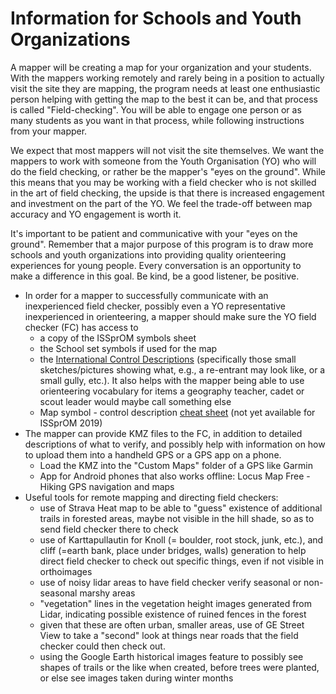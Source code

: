 # Information for Schools and Youth Organizations

A mapper will be creating a map for your organization and your students. With the mappers working remotely and rarely being in a position to actually visit the site they are mapping, the program needs at least one enthusiastic person helping with getting the map to the best it can be, and that process is called "Field-checking". You will be able to engage one person or as many students as you want in that process, while following instructions from your mapper.







We expect that most mappers will not visit the site themselves. We want the mappers to work with someone from the Youth Organisation \(YO\) who will do the field checking, or rather be the mapper's "eyes on the ground". While this means that you may be working with a field checker who is not skilled in the art of field checking, the upside is that there is increased engagement and investment on the part of the YO. We feel the trade-off between map accuracy and YO engagement is worth it.

It's important to be patient and communicative with your "eyes on the ground". Remember that a major purpose of this program is to draw more schools and youth organizations into providing quality orienteering experiences for young people. Every conversation is an opportunity to make a difference in this goal. Be kind, be a good listener, be positive.

* In order for a mapper to successfully communicate with an inexperienced field checker, possibly even a YO representative inexperienced in orienteering, a mapper should make sure the YO field checker \(FC\) has access to
  * a copy of the ISSprOM symbols sheet
  * the School set symbols if used for the map
  * the [International Control Descriptions](https://onedrive.live.com/?authkey=%21AJNtYrZLRCWuyhc&cid=663580750D0C0BCE&id=663580750D0C0BCE%2118465&parId=663580750D0C0BCE%2118466&o=OneUp) \(specifically those small sketches/pictures showing what, e.g., a re-entrant may look like, or a small gully, etc.\). It also helps with the mapper being able to use orienteering vocabulary for items a geography teacher, cadet or scout leader would maybe call something else
  * Map symbol - control description [cheat sheet](https://www.maprunner.co.uk/iof-control-descriptions/) \(not yet available for ISSprOM 2019\)
* The mapper can provide KMZ files to the FC, in addition to detailed descriptions of what to verify, and possibly help with information on how to upload them into a handheld GPS or a GPS app on a phone.
  * Load the KMZ into the "Custom Maps" folder of a GPS like Garmin
  * App for Android phones that also works offline: Locus Map Free - Hiking GPS navigation and maps
* Useful tools for remote mapping and directing field checkers:
  * use of Strava Heat map to be able to "guess" existence of additional trails in forested areas, maybe not visible in the hill shade, so as to send field checker there to check
  * use of Karttapullautin for Knoll \(= boulder, root stock, junk, etc.\), and cliff \(=earth bank, place under bridges, walls\) generation to help direct field checker to check out specific things, even if not visible in orthoimages
  * use of noisy lidar areas to have field checker verify seasonal or non-seasonal marshy areas
  * "vegetation" lines in the vegetation height images generated from Lidar, indicating possible existence of ruined fences in the forest
  * given that these are often urban, smaller areas, use of GE Street View to take a "second" look at things near roads that the field checker could then check out.
  * using the Google Earth historical images feature to possibly see shapes of trails or the like when created, before trees were planted, or else see images taken during winter months

